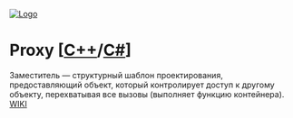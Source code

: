 [![Logo](https://raw.githubusercontent.com/ogycode/DesignPatterns/master/merch/proxy.PNG)](https://github.com/ogycode/DesignPatterns/tree/master/src/StructuralPatterns/Proxy)

# Proxy [[C++](https://github.com/ogycode/DesignPatterns/blob/master/src/StructuralPatterns/Proxy/ProxyCPP/ProxyCPP/ProxyCPP.cpp)/[C#]()]
Заместитель — структурный шаблон проектирования, предоставляющий объект, который контролирует доступ к другому объекту, перехватывая все вызовы (выполняет функцию контейнера). [WIKI](https://ru.wikipedia.org/wiki/%D0%97%D0%B0%D0%BC%D0%B5%D1%81%D1%82%D0%B8%D1%82%D0%B5%D0%BB%D1%8C_(%D1%88%D0%B0%D0%B1%D0%BB%D0%BE%D0%BD_%D0%BF%D1%80%D0%BE%D0%B5%D0%BA%D1%82%D0%B8%D1%80%D0%BE%D0%B2%D0%B0%D0%BD%D0%B8%D1%8F))